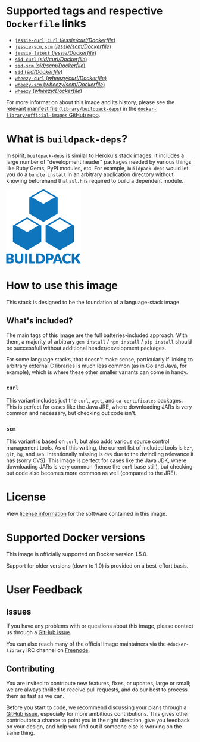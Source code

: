 # Supported tags and respective `Dockerfile` links

- [`jessie-curl`, `curl` (*jessie/curl/Dockerfile*)](https://github.com/docker-library/buildpack-deps/blob/a0a59c61102e8b079d568db69368fb89421f75f2/jessie/curl/Dockerfile)
- [`jessie-scm`, `scm` (*jessie/scm/Dockerfile*)](https://github.com/docker-library/buildpack-deps/blob/a0a59c61102e8b079d568db69368fb89421f75f2/jessie/scm/Dockerfile)
- [`jessie`, `latest` (*jessie/Dockerfile*)](https://github.com/docker-library/buildpack-deps/blob/a0a59c61102e8b079d568db69368fb89421f75f2/jessie/Dockerfile)
- [`sid-curl` (*sid/curl/Dockerfile*)](https://github.com/docker-library/buildpack-deps/blob/a0a59c61102e8b079d568db69368fb89421f75f2/sid/curl/Dockerfile)
- [`sid-scm` (*sid/scm/Dockerfile*)](https://github.com/docker-library/buildpack-deps/blob/a0a59c61102e8b079d568db69368fb89421f75f2/sid/scm/Dockerfile)
- [`sid` (*sid/Dockerfile*)](https://github.com/docker-library/buildpack-deps/blob/a0a59c61102e8b079d568db69368fb89421f75f2/sid/Dockerfile)
- [`wheezy-curl` (*wheezy/curl/Dockerfile*)](https://github.com/docker-library/buildpack-deps/blob/a0a59c61102e8b079d568db69368fb89421f75f2/wheezy/curl/Dockerfile)
- [`wheezy-scm` (*wheezy/scm/Dockerfile*)](https://github.com/docker-library/buildpack-deps/blob/a0a59c61102e8b079d568db69368fb89421f75f2/wheezy/scm/Dockerfile)
- [`wheezy` (*wheezy/Dockerfile*)](https://github.com/docker-library/buildpack-deps/blob/a0a59c61102e8b079d568db69368fb89421f75f2/wheezy/Dockerfile)

For more information about this image and its history, please see the [relevant
manifest file
(`library/buildpack-deps`)](https://github.com/docker-library/official-images/blob/master/library/buildpack-deps)
in the [`docker-library/official-images` GitHub
repo](https://github.com/docker-library/official-images).

# What is `buildpack-deps`?

In spirit, `buildpack-deps` is similar to [Heroku's stack
images](https://github.com/heroku/stack-images/blob/master/bin/cedar.sh). It
includes a large number of "development header" packages needed by various
things like Ruby Gems, PyPI modules, etc. For example, `buildpack-deps` would
let you do a `bundle install` in an arbitrary application directory without
knowing beforehand that `ssl.h` is required to build a dependent module.

![logo](https://raw.githubusercontent.com/docker-library/docs/master/buildpack-deps/logo.png)

# How to use this image

This stack is designed to be the foundation of a language-stack image.

## What's included?

The main tags of this image are the full batteries-included approach.  With
them, a majority of arbitrary `gem install` / `npm install` / `pip install`
should be successfull without additional header/development packages.

For some language stacks, that doesn't make sense, particularly if linking to
arbitrary external C libraries is much less common (as in Go and Java, for
example), which is where these other smaller variants can come in handy.

### `curl`

This variant includes just the `curl`, `wget`, and `ca-certificates` packages.
This is perfect for cases like the Java JRE, where downloading JARs is very
common and necessary, but checking out code isn't.

### `scm`

This variant is based on `curl`, but also adds various source control management
tools.  As of this writing, the current list of included tools is `bzr`, `git`,
`hg`, and `svn`.  Intentionally missing is `cvs` due to the dwindling relevance
it has (sorry CVS).  This image is perfect for cases like the Java JDK, where
downloading JARs is very common (hence the `curl` base still), but checking out
code also becomes more common as well (compared to the JRE).

# License

View [license information](https://www.debian.org/social_contract#guidelines)
for the software contained in this image.

# Supported Docker versions

This image is officially supported on Docker version 1.5.0.

Support for older versions (down to 1.0) is provided on a best-effort basis.

# User Feedback

## Issues

If you have any problems with or questions about this image, please contact us
 through a [GitHub issue](https://github.com/docker-library/buildpack-deps/issues).

You can also reach many of the official image maintainers via the
`#docker-library` IRC channel on [Freenode](https://freenode.net).

## Contributing

You are invited to contribute new features, fixes, or updates, large or small;
we are always thrilled to receive pull requests, and do our best to process them
as fast as we can.

Before you start to code, we recommend discussing your plans 
through a [GitHub issue](https://github.com/docker-library/buildpack-deps/issues), especially for more ambitious
contributions. This gives other contributors a chance to point you in the right
direction, give you feedback on your design, and help you find out if someone
else is working on the same thing.
